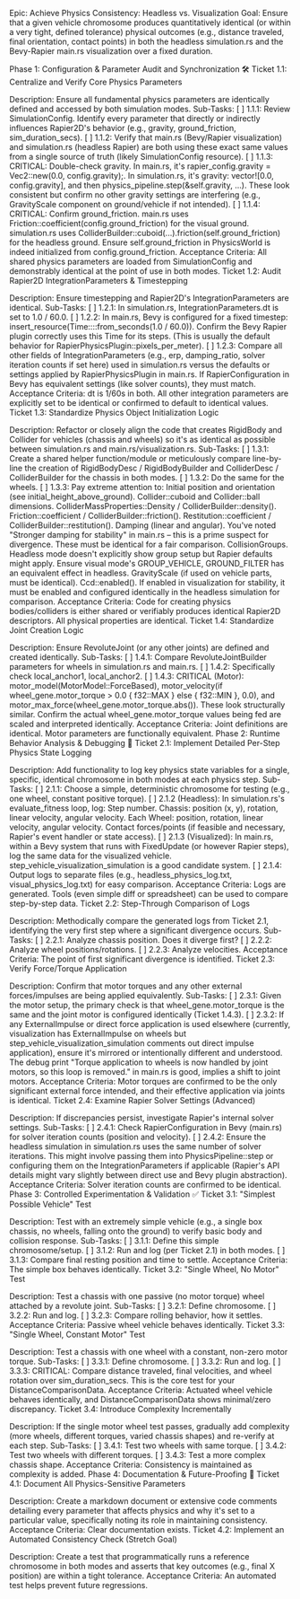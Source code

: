 Epic: Achieve Physics Consistency: Headless vs. Visualization
Goal: Ensure that a given vehicle chromosome produces quantitatively identical (or within a very tight, defined tolerance) physical outcomes (e.g., distance traveled, final orientation, contact points) in both the headless simulation.rs and the Bevy-Rapier main.rs visualization over a fixed duration.

Phase 1: Configuration & Parameter Audit and Synchronization 🛠️
Ticket 1.1: Centralize and Verify Core Physics Parameters

Description: Ensure all fundamental physics parameters are identically defined and accessed by both simulation modes.
Sub-Tasks:
[ ] 1.1.1: Review SimulationConfig. Identify every parameter that directly or indirectly influences Rapier2D's behavior (e.g., gravity, ground_friction, sim_duration_secs).
[ ] 1.1.2: Verify that main.rs (Bevy/Rapier visualization) and simulation.rs (headless Rapier) are both using these exact same values from a single source of truth (likely SimulationConfig resource).
[ ] 1.1.3: CRITICAL: Double-check gravity. In main.rs, it's rapier_config.gravity = Vec2::new(0.0, config.gravity);. In simulation.rs, it's gravity: vector![0.0, config.gravity], and then physics_pipeline.step(&self.gravity, ...). These look consistent but confirm no other gravity settings are interfering (e.g., GravityScale component on ground/vehicle if not intended).
[ ] 1.1.4: CRITICAL: Confirm ground_friction. main.rs uses Friction::coefficient(config.ground_friction) for the visual ground. simulation.rs uses ColliderBuilder::cuboid(...).friction(self.ground_friction) for the headless ground. Ensure self.ground_friction in PhysicsWorld is indeed initialized from config.ground_friction.
Acceptance Criteria: All shared physics parameters are loaded from SimulationConfig and demonstrably identical at the point of use in both modes.
Ticket 1.2: Audit Rapier2D IntegrationParameters & Timestepping

Description: Ensure timestepping and Rapier2D's IntegrationParameters are identical.
Sub-Tasks:
[ ] 1.2.1: In simulation.rs, IntegrationParameters.dt is set to 1.0 / 60.0.
[ ] 1.2.2: In main.rs, Bevy is configured for a fixed timestep: insert_resource(Time::<Fixed>::from_seconds(1.0 / 60.0)). Confirm the Bevy Rapier plugin correctly uses this Time<Fixed> for its steps. (This is usually the default behavior for RapierPhysicsPlugin::pixels_per_meter).
[ ] 1.2.3: Compare all other fields of IntegrationParameters (e.g., erp, damping_ratio, solver iteration counts if set here) used in simulation.rs versus the defaults or settings applied by RapierPhysicsPlugin in main.rs. If RapierConfiguration in Bevy has equivalent settings (like solver counts), they must match.
Acceptance Criteria: dt is 1/60s in both. All other integration parameters are explicitly set to be identical or confirmed to default to identical values.
Ticket 1.3: Standardize Physics Object Initialization Logic

Description: Refactor or closely align the code that creates RigidBody and Collider for vehicles (chassis and wheels) so it's as identical as possible between simulation.rs and main.rs/visualization.rs.
Sub-Tasks:
[ ] 1.3.1: Create a shared helper function/module or meticulously compare line-by-line the creation of RigidBodyDesc / RigidBodyBuilder and ColliderDesc / ColliderBuilder for the chassis in both modes.
[ ] 1.3.2: Do the same for the wheels.
[ ] 1.3.3: Pay extreme attention to:
Initial position and orientation (see initial_height_above_ground).
Collider::cuboid and Collider::ball dimensions.
ColliderMassProperties::Density / ColliderBuilder::density().
Friction::coefficient / ColliderBuilder::friction().
Restitution::coefficient / ColliderBuilder::restitution().
Damping (linear and angular). You've noted "Stronger damping for stability" in main.rs – this is a prime suspect for divergence. These must be identical for a fair comparison.
CollisionGroups. Headless mode doesn't explicitly show group setup but Rapier defaults might apply. Ensure visual mode's GROUP_VEHICLE, GROUND_FILTER has an equivalent effect in headless.
GravityScale (if used on vehicle parts, must be identical).
Ccd::enabled(). If enabled in visualization for stability, it must be enabled and configured identically in the headless simulation for comparison.
Acceptance Criteria: Code for creating physics bodies/colliders is either shared or verifiably produces identical Rapier2D descriptors. All physical properties are identical.
Ticket 1.4: Standardize Joint Creation Logic

Description: Ensure RevoluteJoint (or any other joints) are defined and created identically.
Sub-Tasks:
[ ] 1.4.1: Compare RevoluteJointBuilder parameters for wheels in simulation.rs and main.rs.
[ ] 1.4.2: Specifically check local_anchor1, local_anchor2.
[ ] 1.4.3: CRITICAL (Motor): motor_model(MotorModel::ForceBased), motor_velocity(if wheel_gene.motor_torque > 0.0 { f32::MAX } else { f32::MIN }, 0.0), and motor_max_force(wheel_gene.motor_torque.abs()). These look structurally similar. Confirm the actual wheel_gene.motor_torque values being fed are scaled and interpreted identically.
Acceptance Criteria: Joint definitions are identical. Motor parameters are functionally equivalent.
Phase 2: Runtime Behavior Analysis & Debugging 🐛
Ticket 2.1: Implement Detailed Per-Step Physics State Logging

Description: Add functionality to log key physics state variables for a single, specific, identical chromosome in both modes at each physics step.
Sub-Tasks:
[ ] 2.1.1: Choose a simple, deterministic chromosome for testing (e.g., one wheel, constant positive torque).
[ ] 2.1.2 (Headless): In simulation.rs's evaluate_fitness loop, log:
Step number.
Chassis: position (x, y), rotation, linear velocity, angular velocity.
Each Wheel: position, rotation, linear velocity, angular velocity.
Contact forces/points (if feasible and necessary, Rapier's event handler or state access).
[ ] 2.1.3 (Visualized): In main.rs, within a Bevy system that runs with FixedUpdate (or however Rapier steps), log the same data for the visualized vehicle. step_vehicle_visualization_simulation is a good candidate system.
[ ] 2.1.4: Output logs to separate files (e.g., headless_physics_log.txt, visual_physics_log.txt) for easy comparison.
Acceptance Criteria: Logs are generated. Tools (even simple diff or spreadsheet) can be used to compare step-by-step data.
Ticket 2.2: Step-Through Comparison of Logs

Description: Methodically compare the generated logs from Ticket 2.1, identifying the very first step where a significant divergence occurs.
Sub-Tasks:
[ ] 2.2.1: Analyze chassis position. Does it diverge first?
[ ] 2.2.2: Analyze wheel positions/rotations.
[ ] 2.2.3: Analyze velocities.
Acceptance Criteria: The point of first significant divergence is identified.
Ticket 2.3: Verify Force/Torque Application

Description: Confirm that motor torques and any other external forces/impulses are being applied equivalently.
Sub-Tasks:
[ ] 2.3.1: Given the motor setup, the primary check is that wheel_gene.motor_torque is the same and the joint motor is configured identically (Ticket 1.4.3).
[ ] 2.3.2: If any ExternalImpulse or direct force application is used elsewhere (currently, visualization has ExternalImpulse on wheels but step_vehicle_visualization_simulation comments out direct impulse application), ensure it's mirrored or intentionally different and understood. The debug print "Torque application to wheels is now handled by joint motors, so this loop is removed." in main.rs is good, implies a shift to joint motors.
Acceptance Criteria: Motor torques are confirmed to be the only significant external force intended, and their effective application via joints is identical.
Ticket 2.4: Examine Rapier Solver Settings (Advanced)

Description: If discrepancies persist, investigate Rapier's internal solver settings.
Sub-Tasks:
[ ] 2.4.1: Check RapierConfiguration in Bevy (main.rs) for solver iteration counts (position and velocity).
[ ] 2.4.2: Ensure the headless simulation in simulation.rs uses the same number of solver iterations. This might involve passing them into PhysicsPipeline::step or configuring them on the IntegrationParameters if applicable (Rapier's API details might vary slightly between direct use and Bevy plugin abstraction).
Acceptance Criteria: Solver iteration counts are confirmed to be identical.
Phase 3: Controlled Experimentation & Validation ✅
Ticket 3.1: "Simplest Possible Vehicle" Test

Description: Test with an extremely simple vehicle (e.g., a single box chassis, no wheels, falling onto the ground) to verify basic body and collision response.
Sub-Tasks:
[ ] 3.1.1: Define this simple chromosome/setup.
[ ] 3.1.2: Run and log (per Ticket 2.1) in both modes.
[ ] 3.1.3: Compare final resting position and time to settle.
Acceptance Criteria: The simple box behaves identically.
Ticket 3.2: "Single Wheel, No Motor" Test

Description: Test a chassis with one passive (no motor torque) wheel attached by a revolute joint.
Sub-Tasks:
[ ] 3.2.1: Define chromosome.
[ ] 3.2.2: Run and log.
[ ] 3.2.3: Compare rolling behavior, how it settles.
Acceptance Criteria: Passive wheel vehicle behaves identically.
Ticket 3.3: "Single Wheel, Constant Motor" Test

Description: Test a chassis with one wheel with a constant, non-zero motor torque.
Sub-Tasks:
[ ] 3.3.1: Define chromosome.
[ ] 3.3.2: Run and log.
[ ] 3.3.3: CRITICAL: Compare distance traveled, final velocities, and wheel rotation over sim_duration_secs. This is the core test for your DistanceComparisonData.
Acceptance Criteria: Actuated wheel vehicle behaves identically, and DistanceComparisonData shows minimal/zero discrepancy.
Ticket 3.4: Introduce Complexity Incrementally

Description: If the single motor wheel test passes, gradually add complexity (more wheels, different torques, varied chassis shapes) and re-verify at each step.
Sub-Tasks:
[ ] 3.4.1: Test two wheels with same torque.
[ ] 3.4.2: Test two wheels with different torques.
[ ] 3.4.3: Test a more complex chassis shape.
Acceptance Criteria: Consistency is maintained as complexity is added.
Phase 4: Documentation & Future-Proofing 📝
Ticket 4.1: Document All Physics-Sensitive Parameters

Description: Create a markdown document or extensive code comments detailing every parameter that affects physics and why it's set to a particular value, specifically noting its role in maintaining consistency.
Acceptance Criteria: Clear documentation exists.
Ticket 4.2: Implement an Automated Consistency Check (Stretch Goal)

Description: Create a test that programmatically runs a reference chromosome in both modes and asserts that key outcomes (e.g., final X position) are within a tight tolerance.
Acceptance Criteria: An automated test helps prevent future regressions.